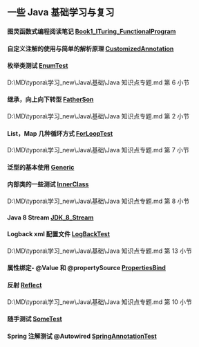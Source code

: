 ## 一些 Java 基础学习与复习

#### 图灵函数式编程阅读笔记  [Book1_ITuring_FunctionalProgram](https://github.com/yinut/JavaBasic/tree/master/Book1_ITuring_FunctionalProgram/)

#### 自定义注解的使用与简单的解析原理 [CustomizedAnnotation](https://github.com/yinut/JavaBasic/tree/master/CustomizedAnnotation/)

#### 枚举类测试 [EnumTest](https://github.com/yinut/JavaBasic/tree/master/EnumTest)

D:\MD\typora\学习_new\Java\基础\Java 知识点专题.md  第 6 小节

#### 继承，向上向下转型 [FatherSon](https://github.com/yinut/JavaBasic/tree/master/FatherSon)

D:\MD\typora\学习_new\Java\基础\Java 知识点专题.md  第 2 小节

#### List，Map 几种循环方式 [ForLoopTest](https://github.com/yinut/JavaBasic/tree/master/ForLoopTest)

D:\MD\typora\学习_new\Java\基础\Java 知识点专题.md  第 7 小节

#### 泛型的基本使用 [Generic](https://github.com/yinut/JavaBasic/tree/master/Generic/src/com/basicjava/generic)

#### 内部类的一些测试 [InnerClass](https://github.com/yinut/JavaBasic/tree/master/InnerClass)

D:\MD\typora\学习_new\Java\基础\Java 知识点专题.md  第 8 小节

#### Java 8 Stream [JDK_8_Stream](https://github.com/yinut/JavaBasic/tree/master/JDK_8_Stream)

#### Logback xml 配置文件 [LogBackTest](https://github.com/yinut/JavaBasic/tree/master/LogBackTest)

D:\MD\typora\学习_new\Java\基础\Java 知识点专题.md  第 13 小节

#### 属性绑定- @Value 和 @propertySource [PropertiesBind](https://github.com/yinut/JavaBasic/tree/master/PropertiesBindTest)

#### 反射 [Reflect](https://github.com/yinut/JavaBasic/tree/master/FatherSon)

D:\MD\typora\学习_new\Java\基础\Java 知识点专题.md  第 10 小节

#### 随手测试 [SomeTest](https://github.com/yinut/JavaBasic/tree/master/Reflect)

#### Spring 注解测试 @Autowired [SpringAnnotationTest](https://github.com/yinut/JavaBasic/tree/master/SpringAnnotationTest)

